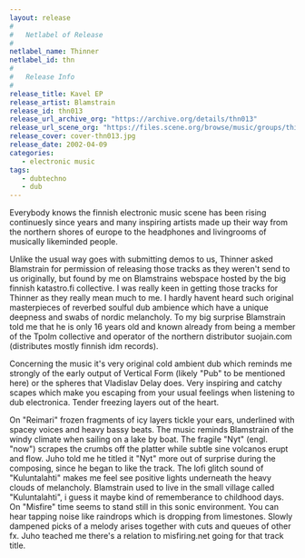 ```yaml
---
layout: release
#
#   Netlabel of Release
#
netlabel_name: Thinner
netlabel_id: thn
#
#   Release Info
#
release_title: Kavel EP
release_artist: Blamstrain
release_id: thn013
release_url_archive_org: "https://archive.org/details/thn013"
release_url_scene_org: "https://files.scene.org/browse/music/groups/thinner/zip/"
release_cover: cover-thn013.jpg
release_date: 2002-04-09
categories:
   - electronic music
tags:
   - dubtechno
   - dub
---
```

Everybody knows the finnish electronic music scene has been rising continuesly since years and many inspiring artists made up their way from the northern shores of europe to the headphones and livingrooms of musically likeminded people.

Unlike the usual way goes with submitting demos to us, Thinner asked Blamstrain for permission of releasing those tracks as they weren't send to us originally, but found by me on Blamstrains webspace hosted by the big finnish katastro.fi collective. I was really keen in getting those tracks for Thinner as they really mean much to me. I hardly havent heard such original masterpieces of reverbed soulful dub ambience which have a unique deepness and swabs of nordic melancholy. To my big surprise Blamstrain told me that he is only 16 years old and known already from being a member of the Tpolm collective and operator of the northern distributor suojain.com (distributes mostly finnish idm records).

Concerning the music it's very original cold ambient dub which reminds me strongly of the early output of Vertical Form (likely "Pub" to be mentioned here) or the spheres that Vladislav Delay does. Very inspiring and catchy scapes which make you escaping from your usual feelings when listening to dub electronica. Tender freezing layers out of the heart.

On "Reimari" frozen fragments of icy layers tickle your ears, underlined with spacey voices and heavy bassy beats. The music reminds Blamstrain of the windy climate when sailing on a lake by boat. The fragile "Nyt" (engl. "now") scrapes the crumbs off the platter while subtle sine volcanos erupt and flow. Juho told me he titled it "Nyt" more out of surprise during the composing, since he began to like the track. The lofi glitch sound of "Kuluntalahti" makes me feel see positive lights underneath the heavy clouds of melancholy. Blamstrain used to live in the small village called "Kuluntalahti", i guess it maybe kind of rememberance to childhood days. On "Misfire" time seems to stand still in this sonic environment. You can hear tapping noise like raindrops which is dropping from limestones. Slowly dampened picks of a melody arises together with cuts and queues of other fx. Juho teached me there's a relation to misfiring.net going for that track title.